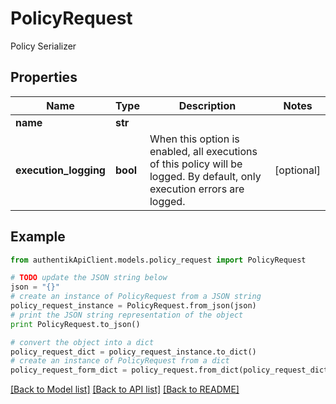 # PolicyRequest

Policy Serializer

## Properties
Name | Type | Description | Notes
------------ | ------------- | ------------- | -------------
**name** | **str** |  | 
**execution_logging** | **bool** | When this option is enabled, all executions of this policy will be logged. By default, only execution errors are logged. | [optional] 

## Example

```python
from authentikApiClient.models.policy_request import PolicyRequest

# TODO update the JSON string below
json = "{}"
# create an instance of PolicyRequest from a JSON string
policy_request_instance = PolicyRequest.from_json(json)
# print the JSON string representation of the object
print PolicyRequest.to_json()

# convert the object into a dict
policy_request_dict = policy_request_instance.to_dict()
# create an instance of PolicyRequest from a dict
policy_request_form_dict = policy_request.from_dict(policy_request_dict)
```
[[Back to Model list]](../README.md#documentation-for-models) [[Back to API list]](../README.md#documentation-for-api-endpoints) [[Back to README]](../README.md)



